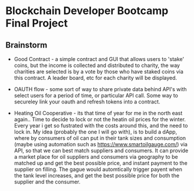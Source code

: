 # Blockchain Developer Bootcamp Final Project

## Brainstorm

- Good Contract - a simple contract and GUI that allows users to 'stake' coins, but the income is collected and distributed to charity, the way charities are selected is by a vote by those who have staked coins via this contract.  A leader board, etc for each charity will be displayed.

- OAUTH flow - some sort of way to share private data behind API's with select users for a period of time, or particular API call.  Some way to secureley link your oauth and refresh tokens into a contract.

- Heating Oil Cooperative - its that time of year for me in the north east again.. Time to decide to lock or not the heatin oil prices for the winter.  Every year i get so fustrated with the costs around this, and the need to lock in.  My idea (probably the one I will go with), is to build a dApp, where by consumers of oil can put in their tank sizes and consumption (maybe using automation such as https://www.smartoilgauge.com/) via API, so that we can best match suppliers and consumers. It can provide a market place for oil suppliers and consumers via geography to be matched up and get the best possible price, and instant payment to the supplier on filling.  The gague would automtically trigger payent when the tank level increases, and get the best possible price for both the supplier and the consumer.




